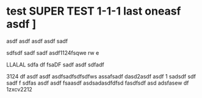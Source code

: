 # test SUPER TEST 1-1-1 last oneasf asdf ]

asdf asdf 
asdf asdf sadf 

sdfsdf sadf sadf 
asdf1124fsqwe rw e

LLALAL  sdfa df fsaDF sadf asdf sdfadf 

3124 df asdf asdf 
asdfsadfsdfsdfws assafsadf 
dasd2asdf asdf 1 sadsdf sdf 
sadf f sdfas asdf  asdf fsaasdf asdsadasdfdfsd fasdfsdf asd adsfasew df  1zxcv2212 

